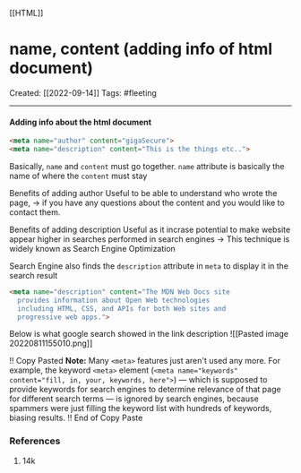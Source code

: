 [[HTML]]

# name, content (adding info of html document)
Created:  [[2022-09-14]]
Tags: #fleeting 

---
#### Adding info about the html document
```HTML
<meta name="author" content="gigaSecure">
<meta name="description" content="This is the things etc..">
```
Basically, `name` and `content` must go together.
`name` attribute is basically the name of where the `content` must stay

Benefits of adding author
Useful to be able to understand who wrote the page, 
-> if you have any questions about the content and you would like to contact them.

Benefits of adding description
Useful as it incrase potential to make website appear higher in searches performed in search engines
-> This technique is widely known as Search Engine Optimization

Search Engine also finds the `description` attribute in `meta` to display it in the search result
```HTML
<meta name="description" content="The MDN Web Docs site
  provides information about Open Web technologies
  including HTML, CSS, and APIs for both Web sites and
  progressive web apps.">
```
Below is what google search showed in the link description
![[Pasted image 20220811155010.png]]

!! Copy Pasted
**Note:** Many `<meta>` features just aren't used any more. 
For example, the keyword `<meta>` element (`<meta name="keywords" content="fill, in, your, keywords, here">`) — which is supposed to provide keywords for search engines to determine relevance of that page for different search terms — is ignored by search engines, because spammers were just filling the keyword list with hundreds of keywords, biasing results.
!! End of Copy Paste












### References
1. 14k